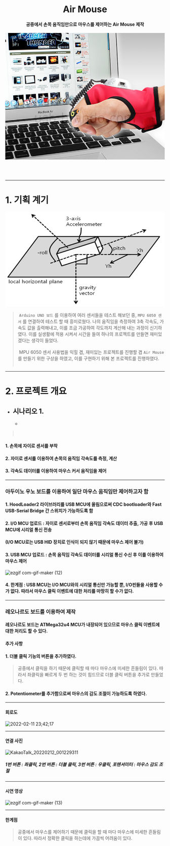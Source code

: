 
<h1 align="center"> Air Mouse </h1>

<h4 align="center"> 공중에서 손목 움직임만으로 마우스를 제어하는 Air Mouse 제작 </h4>

<p align= "center">
<img src=/docs/readme_Imgs/readme_img1.PNG width=600 height=400></p> 
</br></br>

------------------------------------------

# 1. 기획 계기

<p align= "center">
<img src=/docs/readme_Imgs/readme_img2.PNG width=550 height=300></p> 

> &nbsp;`Arduino UNO 보드` 를 이용하여 여러 센서들을 테스트 해보던 중, `MPU 6050 센서` 를 연결하여 테스트 할 때 흥미로웠다. 나의 움직임을 측정하여 3축 각속도, 가속도 값을 출력해내고, 이를 조금 가공하여 각도까지 계산해 내는 과정이 신기하였다. 이를 실생활에 적용 시켜서 시간을 들여 하나의 프로젝트를 만들면 재미있겠다는 생각이 들었다. <br><br>
> &nbsp;MPU 6050 센서 사용법을 익힐 겸, 재미있는 프로젝트를 진행할 겸 `Air Mouse` 를 만들기 위한 구상을 하였고, 이를 구현하기 위해 본 프로젝트를 진행하였다.
<br><br>

------------------------------------------

# 2. 프로젝트 개요

- ## 시나리오 1.
  - 

> &nbsp;

#### 1. 손목에 자이로 센서를 부착
#### 2. 자이로 센서를 이용하여 손목의 움직임 각속도를 측정, 계산
#### 3. 각속도 데이터를 이용하여 마우스 커서 움직임을 제어
-----------------

### 아두이노 우노 보드를 이용하여 일단 마우스 움직임만 제어하고자 함
#### 1. HoodLoader2 라이브러리를 USB MCU에 올림으로써 CDC bootloader와 Fast USB-Serial Bridge 간 스위치가 가능하도록 함
#### 2. I/O MCU 업로드 : 자이로 센서로부터 손목 움직임 각속도 데이터 추출, 가공 후 USB MCU에 시리얼 통신 전송
#### (I/O MCU로는 USB HID 장치로 인식이 되지 않기 때문에 마우스 제어 불가)
#### 3. USB MCU 업로드 : 손목 움직임 각속도 데이터를 시리얼 통신 수신 후 이를 이용하여 마우스 제어

![ezgif com-gif-maker (12)](https://user-images.githubusercontent.com/86474141/148759700-b6fd94bd-7db5-47ec-9e0b-c75fb3f35f6d.gif)


#### 4. 한계점 : USB MCU는 I/O MCU와의 시리얼 통신만 가능할 뿐, I/O핀들을 사용할 수가 없다. 따라서 마우스 클릭 이벤트에 대한 처리를 마땅히 할 수가 없다.

----------------------

### 레오나르도 보드를 이용하여 제작
#### 레오나르도 보드는 ATMega32u4 MCU가 내장되어 있으므로 마우스 클릭 이벤트에 대한 처리도 할 수 있다.

#### 추가 사항
#### 1. 더블 클릭 기능의 버튼을 추가하였다.
> 공중에서 클릭을 하기 때문에 클릭할 때 마다 마우스에 미세한 흔들림이 있다. 따라서 좌클릭을 빠르게 두 번 하는 것이 힘드므로 더블 클릭 버튼을 추가로 만들었다.
#### 2. Potentiometer를 추가함으로써 마우스의 감도 조절이 가능하도록 하였다.

----------------------
#### 회로도

<img width="525" alt="2022-02-11 23;42;17" src="https://user-images.githubusercontent.com/86474141/153612426-43d47189-f7e1-48b8-87ae-2da279a00383.PNG">

----------------------

#### 연결 사진

![KakaoTalk_20220212_001229311](https://user-images.githubusercontent.com/86474141/153618660-6f1cdc85-c185-4b67-806b-9d827410e038.jpg)
##### 1번 버튼 : 좌클릭, 2번 버튼 : 더블 클릭, 3번 버튼 : 우클릭, 포텐셔미터 : 마우스 감도 조절

----------------------

#### 시연 영상


![ezgif com-gif-maker (13)](https://user-images.githubusercontent.com/86474141/153619403-48896342-cc71-49cc-ad53-b9442dd25513.gif)

----------------------
#### 한계점
> 공중에서 마우스를 제어하기 때문에 클릭을 할 때 마다 마우스에 미세한 흔들림이 있다. 따라서 정확한 클릭을 하는데에 가끔씩 어려움이 있다.
